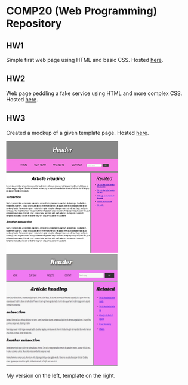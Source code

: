 # COMP20 (Web Programming) Repository

## HW1
Simple first web page using HTML and basic CSS. Hosted [here](http://sevans09.github.io/web-programming/HW1).

## HW2
Web page peddling a fake service using HTML and more complex CSS. 
Hosted [here](http://sevans09.github.io/web-programming/HW2).

## HW3
Created a mockup of a given template page. 
Hosted [here](http://sevans09.github.io/web-programming/HW3a).

<img src="IMG_3493.jpeg" width="300" height="300">
<img src="IMG_3494.jpeg" width="300" height="300">


My version on the left, template on the right.
